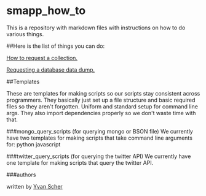 # smapp_how_to
This is a repository with markdown files with instructions on how to do various things. 

##Here is the list of things you can do:

<a href="https://github.com/SMAPPNYU/smapp_how_to/blob/master/howto_request_a_collection.md">How to request a collection.</a>

<a href="https://github.com/SMAPPNYU/smapp_how_to/blob/master/howto_request_a_database_data_dump.md">Requesting a database data dump.</a>

##Templates

These are templates for making scripts so our scripts stay consistent across programmers. They basically just set up a file structure and basic required files so they aren't forgotten. Uniform and standard setup for command line args. They also import dependencies properly so we don't waste time with that. 

###mongo_query_scripts (for querying mongo or BSON file)
We currently have two templates for making scripts that take command line arguments for:
python
javascript

###twitter_query_scripts (for querying the twitter API)
We currently have one template for making scripts that query the twitter API.

###authors

written by <a href="https://github.com/yvan">Yvan Scher</a>
